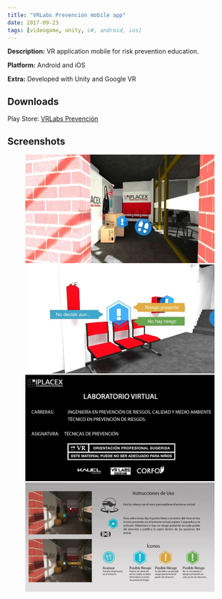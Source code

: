 ```yaml
---
title: "VRLabs Prevención mobile app"
date: 2017-09-23
tags: [videogame, unity, c#, android, ios]
---
```


<b>Description:</b> 
VR application mobile for risk prevention education.

<b>Platform:</b> Android and iOS

<b>Extra:</b> Developed with Unity and Google VR

## Downloads
Play Store: 
[VRLabs Prevención](https://play.google.com/store/apps/details?id=com.kauel.prevencionIplacex&hl=es)

## Screenshots
<figure class="half">
    <a href="/assets/images/posts/VRLabsPrevencion/capture_0.jpg"><img src="/assets/images/posts/VRLabsPrevencion/capture_0.jpg"></a>
    <a href="/assets/images/posts/VRLabsPrevencion/capture_1.jpg"><img src="/assets/images/posts/VRLabsPrevencion/capture_1.jpg"></a>
    <a href="/assets/images/posts/VRLabsPrevencion/capture_2.jpg"><img src="/assets/images/posts/VRLabsPrevencion/capture_2.jpg"></a>
    <a href="/assets/images/posts/VRLabsPrevencion/capture_3.jpg"><img src="/assets/images/posts/VRLabsPrevencion/capture_3.jpg"></a>
</figure>